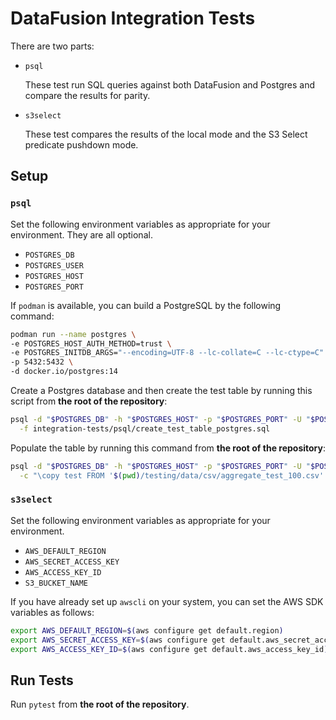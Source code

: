 <!---
  Licensed to the Apache Software Foundation (ASF) under one
  or more contributor license agreements.  See the NOTICE file
  distributed with this work for additional information
  regarding copyright ownership.  The ASF licenses this file
  to you under the Apache License, Version 2.0 (the
  "License"); you may not use this file except in compliance
  with the License.  You may obtain a copy of the License at

    http://www.apache.org/licenses/LICENSE-2.0

  Unless required by applicable law or agreed to in writing,
  software distributed under the License is distributed on an
  "AS IS" BASIS, WITHOUT WARRANTIES OR CONDITIONS OF ANY
  KIND, either express or implied.  See the License for the
  specific language governing permissions and limitations
  under the License.
-->

# DataFusion Integration Tests

There are two parts:
- `psql`
    
    These test run SQL queries against both DataFusion and Postgres and compare the results for parity.
- `s3select`
    
    These test compares the results of the local mode and the S3 Select predicate pushdown mode.
    

## Setup

### `psql`
Set the following environment variables as appropriate for your environment. They are all optional.

- `POSTGRES_DB`
- `POSTGRES_USER`
- `POSTGRES_HOST`
- `POSTGRES_PORT`

If `podman` is available, you can build a PostgreSQL by the following command:

```bash
podman run --name postgres \
-e POSTGRES_HOST_AUTH_METHOD=trust \
-e POSTGRES_INITDB_ARGS="--encoding=UTF-8 --lc-collate=C --lc-ctype=C" \
-p 5432:5432 \
-d docker.io/postgres:14
```

Create a Postgres database and then create the test table by running this script from **the root of the repository**:

```bash
psql -d "$POSTGRES_DB" -h "$POSTGRES_HOST" -p "$POSTGRES_PORT" -U "$POSTGRES_USER" \
  -f integration-tests/psql/create_test_table_postgres.sql
```

Populate the table by running this command from **the root of the repository**:

```bash
psql -d "$POSTGRES_DB" -h "$POSTGRES_HOST" -p "$POSTGRES_PORT" -U "$POSTGRES_USER" \
  -c "\copy test FROM '$(pwd)/testing/data/csv/aggregate_test_100.csv' WITH (FORMAT csv, HEADER true);"
```

### `s3select`
Set the following environment variables as appropriate for your environment.

- `AWS_DEFAULT_REGION`
- `AWS_SECRET_ACCESS_KEY`
- `AWS_ACCESS_KEY_ID`
- `S3_BUCKET_NAME`

If you have already set up `awscli` on your system, you can set the AWS SDK variables as follows:
```bash
export AWS_DEFAULT_REGION=$(aws configure get default.region)
export AWS_SECRET_ACCESS_KEY=$(aws configure get default.aws_secret_access_key)
export AWS_ACCESS_KEY_ID=$(aws configure get default.aws_access_key_id)
```

## Run Tests

Run `pytest` from **the root of the repository**.
